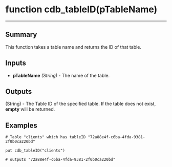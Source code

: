 # function cdb_tableID(pTableName)
---

## Summary
This function takes a table name and returns the ID of that table.

## Inputs
* **pTableName** *(String)* - The name of the table.

## Outputs
(String) - The Table ID of the specified table. If the table does not exist, **empty** will be returned.

## Examples
```livecodeserver
# Table "clients" which has tableID "72a88e4f-c6ba-4fda-9381-2f0b0ca220bd"

put cdb_tableID("clients")

# outputs "72a88e4f-c6ba-4fda-9381-2f0b0ca220bd"
``` 